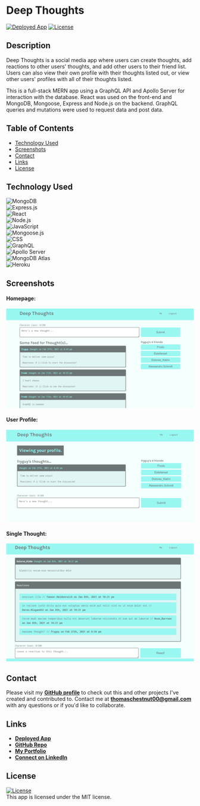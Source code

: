 # Deep Thoughts

<a href="https://deepthoughts-tc.herokuapp.com/">![Deployed App](https://img.shields.io/badge/Deployed%20App-blue.svg)</a> <a href=./LICENSE>![License](https://img.shields.io/badge/License%3A-MIT-green.svg)</a>  

## Description
Deep Thoughts is a social media app where users can create thoughts, add reactions to other users' thoughts, and add other users to their friend list. Users can also view their own profile with their thoughts listed out, or view other users' profiles with all of their thoughts listed.

This is a full-stack MERN app using a GraphQL API and Apollo Server for interaction with the database. React was used on the front-end and MongoDB, Mongoose, Express and Node.js on the backend. GraphQL queries and mutations were used to request data and post data.

## Table of Contents
- [Technology Used](#technology-used)
- [Screenshots](#screenshots)
- [Contact](#contact)
- [Links](#links)
- [License](#license)


## Technology Used
![MongoDB](https://img.shields.io/badge/MongoDB-4EA94B?style=for-the-badge&logo=mongodb&logoColor=white)  
![Express.js](https://img.shields.io/badge/Express.js-404D59?style=for-the-badge&logo=express)  
![React](https://img.shields.io/badge/React-20232A?style=for-the-badge&logo=react&logoColor=61DAFB)  
![Node.js](https://img.shields.io/badge/Node.js-43853D?style=for-the-badge&logo=node.js&logoColor=white)  
![JavaScript](https://img.shields.io/badge/JavaScript-323330?style=for-the-badge&logo=javascript&logoColor=F7DF1E)    
![Mongoose.js](https://img.shields.io/badge/Mongoose.js-880000?style=for-the-badge)   
![CSS](https://img.shields.io/badge/CSS3-1572B6?style=for-the-badge&logo=css3&logoColor=white)  
![GraphQL](https://img.shields.io/badge/GraphQL-E4405F?style=for-the-badge&logo=graphql)  
![Apollo Server](https://img.shields.io/badge/Apollo%20Server-8B89CC?style=for-the-badge)   
![MongoDB Atlas](https://img.shields.io/badge/MongoDB%20Atlas-4EA94B?style=for-the-badge&logo=mongodb&logoColor=white)  
![Heroku](https://img.shields.io/badge/Heroku-430098?style=for-the-badge&logo=heroku&logoColor=white)  

## Screenshots

#### Homepage:

![Homepage](./client/src/assets/images/screenshot-1.png)

#### User Profile:

![User Profile](./client/src/assets/images/screenshot-2.png)

 #### Single Thought:
 
![Single Thought](./client/src/assets/images/screenshot-3.png)


## Contact
Please visit my **[GitHub profile](https://github.com/FarnoushYousefi/)** to check out this and other projects I've created and contributed to.
Contact me at **thomaschestnut00@gmail.com** with any questions or if you'd like to collaborate.

## Links
- **[Deployed App](https://deepthoughts-tc.herokuapp.com/)**
- **[GitHub Repo](https://github.com/FarnoushYousefi/deep-thoughts)**
- **[My Portfolio](https://portfoliofarnoush.herokuapp.com)**
- **[Connect on LinkedIn](https://www.linkedin.com/in/farnoushyousefi/)**

## License  
<a href=./LICENSE>![License](https://img.shields.io/badge/License%3A-MIT-green.svg)</a>     
This app is licensed under the MIT license.
